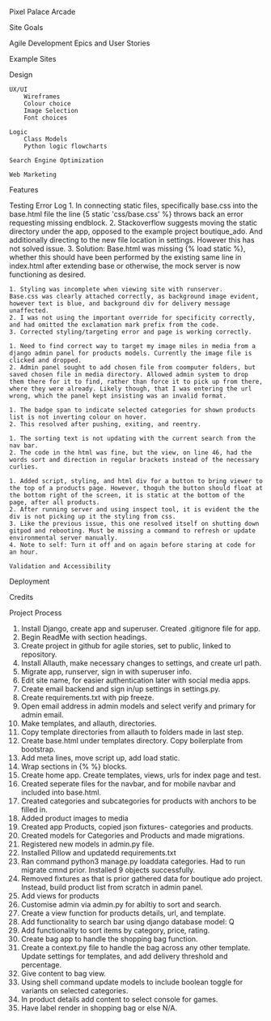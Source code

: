 Pixel Palace Arcade

Site Goals

Agile Development
    Epics and User Stories

Example Sites

Design 

    UX/UI
        Wireframes
        Colour choice
        Image Selection
        Font choices

    Logic
        Class Models
        Python logic flowcharts

    Search Engine Optimization

    Web Marketing

Features

Testing
    Error Log
    1. In connecting static files, specifically base.css into the base.html file the line {5 static 'css/base.css' %} throws back an error requesting missing endblock.
    2. Stackoverflow suggests moving the static directory under the app, opposed to the example project boutique_ado. And additionally directing to the new file location in settings. However this has not solved issue.
    3. Solution: Base.html was missing {% load static %}, whether this should have been performed by the existing same line in index.html after extending base or otherwise, the mock server is now functioning as desired.

    1. Styling was incomplete when viewing site with runserver.
    Base.css was clearly attached correctly, as background image evident, however text is blue, and background div for delivery message unaffected.
    2. I was not using the important override for specificity correctly, and had omitted the exclamation mark prefix from the code.
    3. Corrected styling/targeting error and page is working correctly. 

    1. Need to find correct way to target my image miles in media from a django admin panel for products models. Currently the image file is clicked and dropped.
    2. Admin panel sought to add chosen file from coomputer folders, but saved chosen file in media directory. Allowed admin system to drop them there for it to find, rather than force it to pick up from there, where they were already. Likely though, that I was entering the url wrong, which the panel kept insisting was an invalid format.

    1. The badge span to indicate selected categories for shown products list is not inverting colour on hover.
    2. This resolved after pushing, exiting, and reentry.

    1. The sorting text is not updating with the current search from the nav bar.
    2. The code in the html was fine, but the view, on line 46, had the words sort and direction in regular brackets instead of the necessary curlies.

    1. Added script, styling, and html div for a button to bring viewer to the top of a products page. However, thoguh the button should float at the bottom right of the screen, it is static at the bottom of the page, after all products.
    2. After running server and using inspect tool, it is evident the the div is not picking up it the styling from css.
    3. Like the previous issue, this one resolved itself on shutting down gitpod and rebooting. Must be missing a command to refresh or update environmental server manually.
    4. Note to self: Turn it off and on again before staring at code for an hour.

    Validation and Accessibility

Deployment

Credits

Project Process
1. Install Django, create app and superuser. Created .gitignore file for app.
2. Begin ReadMe with section headings.
3. Create project in github for agile stories, set to public, linked to repository.
4. Install Allauth, make necessary changes to settings, and create url path.
5. Migrate app, runserver, sign in with superuser info.
6. Edit site name, for easier authentication later with social media apps.
7. Create email backend and sign in/up settings in settings.py.
8. Create requirements.txt with pip freeze.
9. Open email address in admin models and select verify and primary for admin email.
10. Make templates, and allauth, directories.
11. Copy template directories from allauth to folders made in last step.
12. Create base.html under templates directory. Copy boilerplate from bootstrap.
13. Add meta lines, move script up, add load static.
14. Wrap sections in {% %} blocks.
15. Create home app. Create templates, views, urls for index page and test.
16. Created seperate files for the navbar, and for mobile navbar and included into base.html.
17. Created categories and subcategories for products with anchors to be filled in.
18. Added product images to media
19. Created app Products, copied json fixtures- categories and products.
20. Created models for Categories and Products and made migrations.
21. Registered new models in admin.py file.
22. Installed Pillow and updatedd requirements.txt
23. Ran command python3 manage.py loaddata categories. Had to run migrate cmnd prior. Installed 9 objects successfully.
24. Removed fixtures as that is prior gathered data for boutique ado project. Instead, build product list from scratch in admin panel.
25. Add views for products
26. Customise admin via admin.py for abiltiy to sort and search.
27. Create a view function for products details, url, and template.
28. Add functionality to search bar using django database model: Q
29. Add functionality to sort items by category, price, rating.
30. Create bag app to handle the shopping bag function.
31. Create a context.py file to handle the bag across any other template. Update settings for templates, and add delivery threshold and percentage.
32. Give content to bag view.
33. Using shell command update models to include boolean toggle for variants on selected categories.
34. In product details add content to select console for games.
35. Have label render in shopping bag or else N/A.